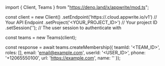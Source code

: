import { Client, Teams } from "https://deno.land/x/appwrite/mod.ts";

const client = new Client()
    .setEndpoint('https://<REGION>.cloud.appwrite.io/v1') // Your API Endpoint
    .setProject('<YOUR_PROJECT_ID>') // Your project ID
    .setSession(''); // The user session to authenticate with

const teams = new Teams(client);

const response = await teams.createMembership({
    teamId: '<TEAM_ID>',
    roles: [],
    email: 'email@example.com',
    userId: '<USER_ID>',
    phone: '+12065550100',
    url: 'https://example.com',
    name: '<NAME>'
});
